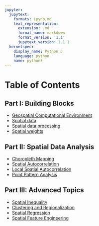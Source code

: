 ```yaml
---
jupyter:
  jupytext:
    formats: ipynb,md
    text_representation:
      extension: .md
      format_name: markdown
      format_version: '1.1'
      jupytext_version: 1.1.1
  kernelspec:
    display_name: Python 3
    language: python
    name: python3
---
```


<!-- #region {"deletable": true, "editable": true} -->
# Table of Contents

## Part I: Building Blocks

- [Geospatial Computational Environment](01_geospatial_computational_environment)
- [Spatial data](02_spatial_data)
- [Spatial data processing](03_spatial_data_processing)
- [Spatial weights](04_spatial_weights)

## Part II: Spatial Data Analysis

- [Choropleth Mapping](05_choropleth)
- [Spatial Autocorrelation](06_spatial_autocorrelation)
- [Local Spatial Autocorrelation](07_local_autocorrelation)
- [Point Pattern Analysis](08_point_pattern_analysis)

## Part III: Advanced Topics

- [Spatial Inequality](09_spatial_inequality)
- [Clustering and Regionalization](10_clustering_and_regionalization)
- [Spatial Regression](11_regression)
- [Spatial Feature Engineering](12_feature_engineering)

<!-- #endregion -->
